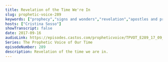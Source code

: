 ```yaml
---
title: Revelation of the Time We're In
slug: prophetic-voice-289
keywords: ["prophecy","signs and wonders","revelation","apostles and prophets"]
hosts: ["Cristina Sosso"]
showTranscript: false
date: 2017-09-16
audioLink: https://episodes.castos.com/propheticvoice/TPVOT_E289_17_09_16-17_Revelation_of_the_Time_We%27re_In.mp3
Series: The Prophetic Voice of Our Time
episodeNumber: 289
description: Revelation of the time we are in.
---
```

